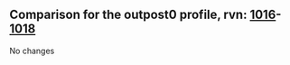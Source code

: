 ## Comparison for the outpost0 profile, rvn: [1016](https://github.com/PRO100KatYT/FortniteProfileRevisions/tree/main/profiles/outpost0/1016%20outpost0.json)-[1018](https://github.com/PRO100KatYT/FortniteProfileRevisions/tree/main/profiles/outpost0/1018%20outpost0.json)

No changes
